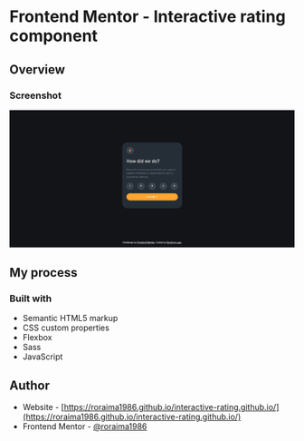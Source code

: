 # Frontend Mentor - Interactive rating component

## Overview

### Screenshot

![Design preview for the QR code component coding challenge](./design/interactive-rating-component-design.jpg)

## My process

### Built with

- Semantic HTML5 markup
- CSS custom properties
- Flexbox
- Sass
- JavaScript

## Author

- Website - [https://roraima1986.github.io/interactive-rating.github.io/](https://roraima1986.github.io/interactive-rating.github.io/)
- Frontend Mentor - [@roraima1986](https://www.frontendmentor.io/profile/roraima1986)
